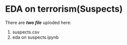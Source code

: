 # EDA on terrorism(Suspects)

There are ***two file*** uploded here:
1. suspects.csv
2. eda on suspects.ipynb
